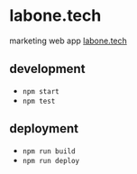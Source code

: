 # labone.tech
marketing web app
[labone.tech](http://labone.tech)

## development
- `npm start`
- `npm test`

## deployment
- `npm run build`
- `npm run deploy`
